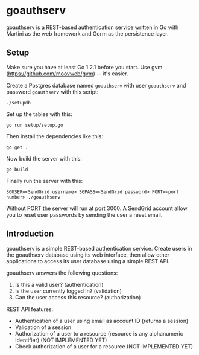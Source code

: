 # goauthserv

goauthserv is a REST-based authentication service written in Go with Martini as the web framework and Gorm as the persistence layer.

## Setup

Make sure you have at least Go 1.2.1 before you start. Use gvm (https://github.com/moovweb/gvm) -- it's easier.

Create a Postgres database named `goauthserv` with user `goauthserv` and password `goauthserv` with this script:

    ./setupdb
    
Set up the tables with this:
    
    go run setup/setup.go
    
Then install the dependencies like this:

    go get .
    
Now build the server with this:

    go build

Finally run the server with this:

    SGUSER=<SendGrid username> SGPASS=<SendGrid password> PORT=<port number> ./goauthserv
    
Without PORT the server will run at port 3000. A SendGrid account allow you to reset user passwords by sending the user a reset email.


## Introduction

goauthserv is a simple REST-based authentication service. Create users in the goauthserv database using its web interface, then allow other applications to access its user database using a simple REST API.

goauthserv answers the following questions:

1. Is this a valid user? (authentication)
2. Is the user currently logged in? (validation)
3. Can the user access this resource? (authorization)

REST API features:

* Authentication of a user using email as account ID (returns a session)
* Validation of a session
* Authorization of a user to a resource (resource is any alphanumeric identifier) (NOT IMPLEMENTED YET)
* Check authorization of a user for a resource  (NOT IMPLEMENTED YET)


    

